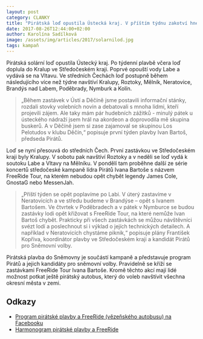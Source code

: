 ```yaml
---
layout: post
category: CLANKY
title: "Pirátská loď opustila Ústecká kraj. V příštím týdnu zakotví hned v osmi městech středních Čech."
date: 2017-08-26T12:44:00+02:00
author: Karolína Sadílková
image: /assets/img/articles/2017/solarnilod.jpg
tags: kampaň
---
```


Pirátská solární loď opustila Ústecký kraj. Po týdenní plavbě včera loď doplula do Kralup ve Středočeském kraji. Poprvé opouští vody Labe a vydává se na Vltavu. Ve středních Čechách loď postupně během následujícího více než týdne navštíví Kralupy, Roztoky, Mělník, Neratovice, Brandýs nad Labem, Poděbrady, Nymburk a Kolín.

> „Během zastávek v Ústí a Děčíně jsme postavili informační stánky, rozdali stovky volebních novin a debatovali s mnoha lidmi, kteří projevili zájem. Ale taky mám pár hudebních zážitků - minulý pátek u ústeckého nádraží jsem hrál na akordeon a doprovodila mě skupina buskerů. A v Děčíně jsem si zase zajamoval se skupinou Los Pelotudos  v klubu Děčín,“ popisuje první týden plavby Ivan Bartoš, předseda Pirátů.

Loď se nyní přesouvá do středních Čech. První zastávkou ve Středočeském kraji byly Kralupy. V sobotu pak navštíví Roztoky a v neděli se loď vydá k soutoku Labe a Vltavy na Mělníku. V pondělí tam proběhne další ze série koncertů středočeské kampaně lídra Pirátů Ivana Bartoše s názvem FreeRide Tour, na kterém nebudou opět chybět legendy James Cole, GnostaG nebo MessenJah.

> „Příští týden se opět poplavíme po Labi. V úterý zastavíme v Neratovicích a ve středu budeme v Brandýse – opět s Ivanem Bartošem. Ve čtvrtek v Poděbradech a v pátek v Nymburce se budou zastávky lodi opět křižovat s FreeRide Tour, na které nemůže Ivan Bartoš chybět. Prakticky při všech zastávkách se můžou návštěvníci svézt lodí a poslechnout si i výklad o jejích technických detailech. A například v Neratovicích chystáme piknik,“ popisuje plány František Kopřiva, koordinátor plavby ve Středočeském kraji a kandidát Pirátů pro Sněmovní volby.

Pirátská plavba do Sněmovny je součástí kampaně a představuje program Pirátů a jejich kandidáty pro sněmovní volby. Pravidelně se kříží se zastávkami FreeRide Tour Ivana Bartoše. Kromě těchto akcí mají lidé možnost potkat ještě pirátský autobus, který do voleb navštívit všechna okresní města v zemi.

## Odkazy  

* [Program pirátské plavby a FreeRide (vězeňského autobusu) na Facebooku](https://www.facebook.com/pg/ceska.piratska.strana/events/?ref=page_internal)
* [Harmonogram pirátské plavby a FreeRide](https://www.pirati.cz/plavba/)
 
